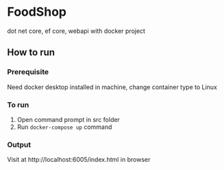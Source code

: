 # FoodShop
dot net core,  ef core, webapi with docker project

## How to run

### Prerequisite
Need docker desktop installed in machine, change container type to Linux

### To run
1. Open command prompt in src folder
2. Run `docker-compose up` command

### Output
Visit at http://localhost:6005/index.html in browser
